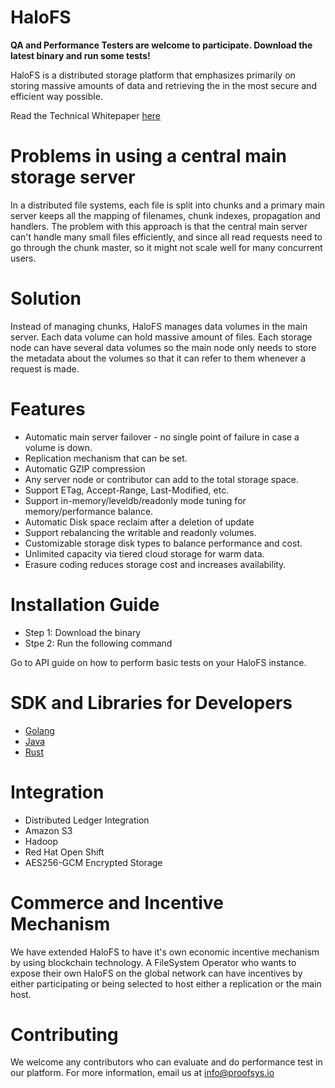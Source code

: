 # HaloFS

**QA and Performance Testers are welcome to participate. Download the latest binary and run some tests!**

HaloFS is a distributed storage platform that emphasizes primarily on storing massive amounts of data and retrieving the in the most secure and efficient way possible. 

Read the Technical Whitepaper [here](#)

# Problems in using a central main storage server
In a distributed file systems, each file is split into chunks and a primary main server keeps all the mapping of filenames, chunk indexes, propagation and handlers. The problem with this approach is that the central main server can't handle many small files efficiently, and since all read requests need to go through the chunk master, so it might not scale well for many concurrent users.

# Solution
Instead of managing chunks, HaloFS manages data volumes in the main server. Each data volume can hold massive amount of files. Each storage node can have several data volumes so the main node only needs to store the metadata about the volumes so that it can refer to them whenever a request is made.

# Features
- Automatic main server failover - no single point of failure in case a volume is down.
- Replication mechanism that can be set.
- Automatic GZIP compression
- Any server node or contributor can add to the total storage space.
- Support ETag, Accept-Range, Last-Modified, etc.
- Support in-memory/leveldb/readonly mode tuning for memory/performance balance.
- Automatic Disk space reclaim after a deletion of update
- Support rebalancing the writable and readonly volumes.
- Customizable storage disk types to balance performance and cost.
- Unlimited capacity via tiered cloud storage for warm data.
- Erasure coding reduces storage cost and increases availability.

# Installation Guide
- Step 1: Download the binary
- Stpe 2: Run the following command

Go to API guide on how to perform basic tests on your HaloFS instance.

# SDK and Libraries for Developers
- [Golang](https://github.com/halostac-platform/golang-halofs-lib)
- [Java](https://github.com/halostac-platform/java-halofs-lib)
- [Rust](https://github.com/halostac-platform/rust-halofs-lib)

# Integration 
- Distributed Ledger Integration 
- Amazon S3 
- Hadoop
- Red Hat Open Shift
- AES256-GCM Encrypted Storage

# Commerce and Incentive Mechanism
We have extended HaloFS to have it's own economic incentive mechanism by using blockchain technology. A FileSystem Operator who wants to expose their own HaloFS on the global network can have incentives by either participating or being selected to host either a replication or the main host.

# Contributing
We welcome any contributors who can evaluate and do performance test in our platform. For more information, email us at info@proofsys.io
